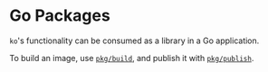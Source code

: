 # Go Packages

`ko`'s functionality can be consumed as a library in a Go application.

To build an image, use [`pkg/build`](https://pkg.go.dev/github.com/ko-build/ko/pkg/build), and publish it with [`pkg/publish`](https://pkg.go.dev/github.com/ko-build/ko/pkg/publish).


